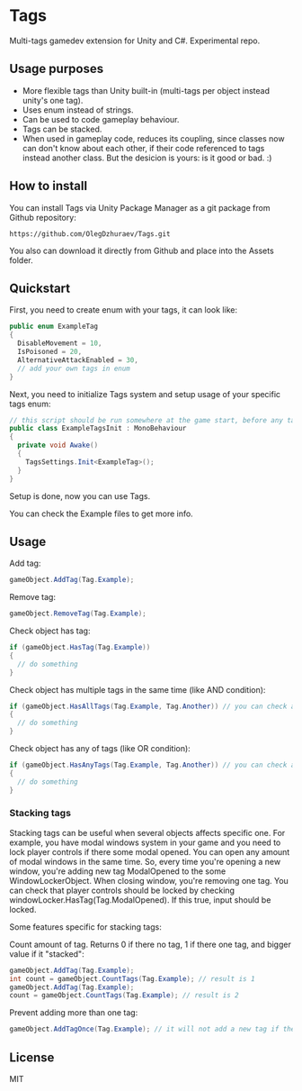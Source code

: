 # Tags
Multi-tags gamedev extension for Unity and C#. Experimental repo.

## Usage purposes
- More flexible tags than Unity built-in (multi-tags per object instead unity's one tag).
- Uses enum instead of strings.
- Can be used to code gameplay behaviour.
- Tags can be stacked.
- When used in gameplay code, reduces its coupling, since classes now can don't know about each other, if their code referenced to tags instead another class. But the desicion is yours: is it good or bad. :)

## How to install
You can install Tags via Unity Package Manager as a git package from Github repository:
```
https://github.com/OlegDzhuraev/Tags.git
```
You also can download it directly from Github and place into the Assets folder.

## Quickstart

First, you need to create enum with your tags, it can look like:
```cs
public enum ExampleTag
{
  DisableMovement = 10,
  IsPoisoned = 20,
  AlternativeAttackEnabled = 30,
  // add your own tags in enum
}
```

Next, you need to initialize Tags system and setup usage of your specific tags enum:
```cs 
// this script should be run somewhere at the game start, before any tags usage occurs.
public class ExampleTagsInit : MonoBehaviour
{
  private void Awake()
  {
    TagsSettings.Init<ExampleTag>();
  }
}
```
Setup is done, now you can use Tags.

You can check the Example files to get more info.

## Usage
Add tag:
```cs
gameObject.AddTag(Tag.Example);
```

Remove tag:
```cs
gameObject.RemoveTag(Tag.Example);
```

Check object has tag:
```cs
if (gameObject.HasTag(Tag.Example))
{
  // do something
}
```

Check object has multiple tags in the same time (like AND condition):
```cs
if (gameObject.HasAllTags(Tag.Example, Tag.Another)) // you can check any amount of tags
{
  // do something
}
```

Check object has any of tags (like OR condition):
```cs
if (gameObject.HasAnyTags(Tag.Example, Tag.Another)) // you can check any amount of tags
{
  // do something
}
```

### Stacking tags
Stacking tags can be useful when several objects affects specific one. 
For example, you have modal windows system in your game and you need to lock player controls if there some modal opened. You can open any amount of modal windows in the same time. 
So, every time you're opening a new window, you're adding new tag ModalOpened to the some WindowLockerObject. When closing window, you're removing one tag.
You can check that player controls should be locked by checking windowLocker.HasTag(Tag.ModalOpened). If this true, input should be locked.

Some features specific for stacking tags:

Count amount of tag. Returns 0 if there no tag, 1 if there one tag, and bigger value if it "stacked":
```cs
gameObject.AddTag(Tag.Example);
int count = gameObject.CountTags(Tag.Example); // result is 1
gameObject.AddTag(Tag.Example);
count = gameObject.CountTags(Tag.Example); // result is 2
```

Prevent adding more than one tag:
```cs
gameObject.AddTagOnce(Tag.Example); // it will not add a new tag if there already added at least one
```

## License 
MIT
